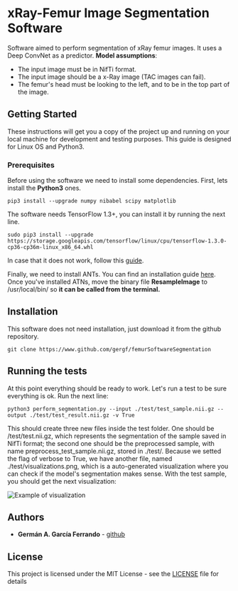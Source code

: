 # xRay-Femur Image Segmentation Software 

Software aimed to perform segmentation of xRay femur images. It uses a Deep ConvNet as a predictor.
**Model assumptions**: 
- The input image must be in NifTi format. 
- The input image should be a x-Ray image (TAC images can fail). 
- The femur's head must be looking to the left, and to be in the top part of the image. 

## Getting Started

These instructions will get you a copy of the project up and running on your local machine for development and testing purposes. This guide is designed for Linux OS and Python3.

### Prerequisites

Before using the software we need to install some dependencies. First, lets install the **Python3** ones. 

```
pip3 install --upgrade numpy nibabel scipy matplotlib 
```

The software needs TensorFlow 1.3+, you can install it by running the next line. 
```
sudo pip3 install --upgrade https://storage.googleapis.com/tensorflow/linux/cpu/tensorflow-1.3.0-cp36-cp36m-linux_x86_64.whl 
```
In case that it does not work, follow this [guide](https://www.tensorflow.org/install/).

Finally, we need to install ANTs. You can find an installation guide [here](http://stnava.github.io/ANTs/). Once you've installed ATNs, move the binary file **ResampleImage** to /usr/local/bin/ so **it can be called from the terminal.**  


## Installation

This software does not need installation, just download it from the github repository.
```
git clone https://www.github.com/gergf/femurSoftwareSegmentation
```


## Running the tests

At this point everything should be ready to work. Let's run a test to be sure everything is ok. Run the next line: 
```
python3 perform_segmentation.py --input ./test/test_sample.nii.gz --output ./test/test_result.nii.gz -v True
```
This should create three new files inside the test folder. One should be /test/test.nii.gz, which represents the segmentation of the sample saved in NifTi format; the second one should be the preprocessed sample, with name preprocess_test_sample.nii.gz, stored in ./test/. Because we setted the flag of verbose to True, we have another file, named ./test/visualizations.png, which is a auto-generated visualization where you can check if the model's segmentation makes sense. With the test sample, you should get the next visualization:

![Example of visualization](https://user-images.githubusercontent.com/14791980/30539572-6826580c-9c73-11e7-9a12-13041117e1f3.png)

## Authors

* **Germán A. García Ferrando** -  [github](https://github.com/gergf)


## License

This project is licensed under the MIT License - see the [LICENSE](LICENSE) file for details
 
